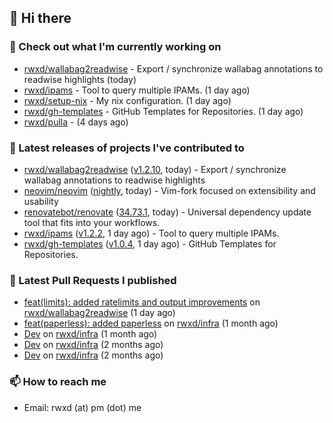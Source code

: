 ## 👋 Hi there

### 👷 Check out what I'm currently working on


- [rwxd/wallabag2readwise](https://github.com/rwxd/wallabag2readwise) - Export / synchronize wallabag annotations to readwise highlights (today)
- [rwxd/ipams](https://github.com/rwxd/ipams) - Tool to query multiple IPAMs. (1 day ago)
- [rwxd/setup-nix](https://github.com/rwxd/setup-nix) - My nix configuration. (1 day ago)
- [rwxd/gh-templates](https://github.com/rwxd/gh-templates) - GitHub Templates for Repositories. (1 day ago)
- [rwxd/pulla](https://github.com/rwxd/pulla) -  (4 days ago)

### 🔭 Latest releases of projects I've contributed to


- [rwxd/wallabag2readwise](https://github.com/rwxd/wallabag2readwise) ([v1.2.10](https://github.com/rwxd/wallabag2readwise/releases/tag/v1.2.10), today) - Export / synchronize wallabag annotations to readwise highlights
- [neovim/neovim](https://github.com/neovim/neovim) ([nightly](https://github.com/neovim/neovim/releases/tag/nightly), today) - Vim-fork focused on extensibility and usability
- [renovatebot/renovate](https://github.com/renovatebot/renovate) ([34.73.1](https://github.com/renovatebot/renovate/releases/tag/34.73.1), today) - Universal dependency update tool that fits into your workflows.
- [rwxd/ipams](https://github.com/rwxd/ipams) ([v1.2.2](https://github.com/rwxd/ipams/releases/tag/v1.2.2), 1 day ago) - Tool to query multiple IPAMs.
- [rwxd/gh-templates](https://github.com/rwxd/gh-templates) ([v1.0.4](https://github.com/rwxd/gh-templates/releases/tag/v1.0.4), 1 day ago) - GitHub Templates for Repositories.

### 🔨 Latest Pull Requests I published


- [feat(limits): added ratelimits and output improvements](https://github.com/rwxd/wallabag2readwise/pull/9) on [rwxd/wallabag2readwise](https://github.com/rwxd/wallabag2readwise) (1 day ago)
- [feat(paperless): added paperless](https://github.com/rwxd/infra/pull/73) on [rwxd/infra](https://github.com/rwxd/infra) (1 month ago)
- [Dev](https://github.com/rwxd/infra/pull/71) on [rwxd/infra](https://github.com/rwxd/infra) (1 month ago)
- [Dev](https://github.com/rwxd/infra/pull/70) on [rwxd/infra](https://github.com/rwxd/infra) (2 months ago)
- [Dev](https://github.com/rwxd/infra/pull/69) on [rwxd/infra](https://github.com/rwxd/infra) (2 months ago)

### 📫 How to reach me

- Email: rwxd (at) pm (dot) me
